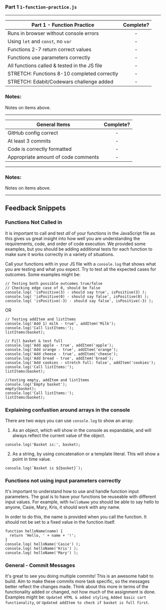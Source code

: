 ### Part 1 `1-function-practice.js`

---

| Part 1 - Function Practice                   | Complete? |
| -------------------------------------------- | :-------: |
| Runs in browser without console errors       |     -     |
| Using `let` and `const`, no `var`            |     -     |
| Functions 2-7 return correct values          |     -     |
| Functions use parameters correctly           |     -     |
| All functions called & tested in the JS file |     -     |
| STRETCH: Functions 8-10 completed correctly  |     -     |
| STRETCH: Edabit/Codewars challenge added     |     -     |

### Notes:

Notes on items above.

---

| General Items                       | Complete? |
| ----------------------------------- | :-------: |
| GitHub config correct               |     -     |
| At least 3 commits                  |     -     |
| Code is correctly formatted         |     -     |
| Appropriate amount of code comments |     -     |

---

### Notes:

Notes on items above.

---

## Feedback Snippets

### Functions Not Called in

It is important to call and test _all_ of your functions in the JavaScript file as this gives us great insight into how well you are understanding the requirements, code, and order of code execution. We provided some examples, but you should be adding additional tests for each function to make sure it works correctly in a variety of situations.

Call your functions with in your JS file with a `console.log` that shows what you are testing and what you expect. Try to test all the expected cases for outcomes. Some examples might be:

```
// Testing both possible outcomes true/false
// Checking edge case of 0, should be false
console.log( 'isPositive(3) - should say true', isPositive(3) );
console.log( 'isPositive(0) - should say false', isPositive(0) );
console.log( 'isPositive(-3) - should say false', isPositive(-3) );
```

OR

```
// Testing addItem and listItems
console.log('Add 1) milk - true', addItem('Milk');
console.log('Call listItems:');
listItems(basket);

// Fill basket & test full
console.log('Add apple - true', addItem('apple');
console.log('Add orange - true', addItem('orange');
console.log('Add cheese - true', addItem('cheese');
console.log('Add bread - true', addItem('bread');
console.log('Add cookies - stretch full: false', addItem('cookies');
console.log('Call listItems:');
listItems(basket);

//testing empty, addItem and listItems
console.log('Empty basket');
empty(basket);
console.log('Call listItems:');
listItems(basket);
```

### Explaining confustion around arrays in the console

There are two ways you can use `console.log` to show an array:

1. As an object, which will show in the console as expandable, and will always reflect the current value of the object.

```
console.log('Basket is:', basket);
```

2. As a string, by using concatenation or a template literal. This will show a point in time value.

```
console.log(`Basket is ${basket}`);
```

### Functions not using input parameters correctly

It's important to understand how to use and handle function input parameters. The goal is to have your functions be reuseable with different input values. For example, with `helloName` you should be able to say hello to anyone, Casie, Mary, Kris, it should work with any name.

In order to do this, the name is provided when you call the function. It should not be set to a fixed value in the function itself.

```
function helloName(name) {
  return 'Hello, ' + name + '!';
}
console.log( helloName('Casie') );
console.log( helloName('Kris') );
console.log( helloName('Mary') );
```

### General - Commit Messages

It's great to see you doing multiple commits! This is an awesome habit to build. Aim to make these commits more task specific, so the messages better reflect the changes made. Think about this more in terms of the functionality added or changed, not how much of the assignment is done. Examples might be: `Updated HTML & added styling`, `Added basic cart functionality`, or `Updated addItem to check if basket is full first`.
